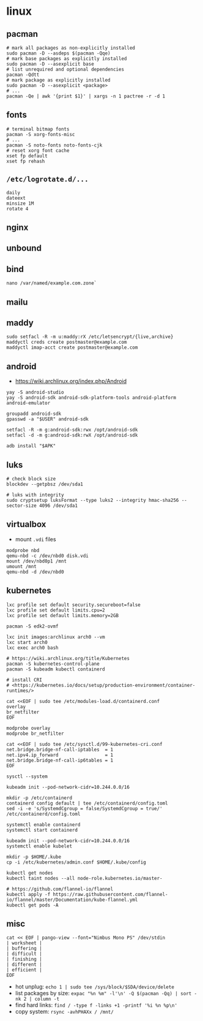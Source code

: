# linux

## pacman

```
# mark all packages as non-explicitly installed
sudo pacman -D --asdeps $(pacman -Qqe)
# mark base packages as explicitly installed
sudo pacman -D --asexplicit base
# list unrequired and optional dependencies
pacman -Qdtt
# mark package as explicitly installed
sudo pacman -D --asexplicit <package>
# ...
pacman -Qe | awk '{print $1}' | xargs -n 1 pactree -r -d 1
```

## fonts

```
# terminal bitmap fonts
pacman -S xorg-fonts-misc
# ...
pacman -S noto-fonts noto-fonts-cjk
# reset xorg font cache
xset fp default
xset fp rehash
```

## `/etc/logrotate.d/...`

```
daily
dateext
minsize 1M
rotate 4
```

## nginx

## unbound

## bind

```
nano /var/named/example.com.zone`
```

## mailu

## maddy

```
sudo setfacl -R -m u:maddy:rX /etc/letsencrypt/{live,archive}
maddyctl creds create postmaster@example.com
maddyctl imap-acct create postmaster@example.com
```

## android

- <https://wiki.archlinux.org/index.php/Android>

```
yay -S android-studio
yay -S android-sdk android-sdk-platform-tools android-platform android-emulator
```

```
groupadd android-sdk
gpasswd -a "$USER" android-sdk

setfacl -R -m g:android-sdk:rwx /opt/android-sdk
setfacl -d -m g:android-sdk:rwX /opt/android-sdk
```

```
adb install "$APK"
```

## luks

```
# check block size
blockdev --getpbsz /dev/sda1

# luks with integrity
sudo cryptsetup luksFormat --type luks2 --integrity hmac-sha256 --sector-size 4096 /dev/sda1
```

## virtualbox

- mount `.vdi` files
```
modprobe nbd
qemu-nbd -c /dev/nbd0 disk.vdi
mount /dev/nbd0p1 /mnt
umount /mnt
qemu-nbd -d /dev/nbd0
```

## kubernetes

```
lxc profile set default security.secureboot=false
lxc profile set default limits.cpu=2
lxc profile set default limits.memory=2GB

pacman -S edk2-ovmf

lxc init images:archlinux arch0 --vm
lxc start arch0
lxc exec arch0 bash
```

```
# https://wiki.archlinux.org/title/Kubernetes
pacman -S kubernetes-control-plane
pacman -S kubeadm kubectl containerd

# install CRI
# <https://kubernetes.io/docs/setup/production-environment/container-runtimes/>

cat <<EOF | sudo tee /etc/modules-load.d/containerd.conf
overlay
br_netfilter
EOF

modprobe overlay
modprobe br_netfilter

cat <<EOF | sudo tee /etc/sysctl.d/99-kubernetes-cri.conf
net.bridge.bridge-nf-call-iptables  = 1
net.ipv4.ip_forward                 = 1
net.bridge.bridge-nf-call-ip6tables = 1
EOF

sysctl --system

kubeadm init --pod-network-cidr=10.244.0.0/16

mkdir -p /etc/containerd
containerd config default | tee /etc/containerd/config.toml
sed -i -e 's/SystemdCgroup = false/SystemdCgroup = true/' /etc/containerd/config.toml

systemctl enable containerd
systemctl start containerd

kubeadm init --pod-network-cidr=10.244.0.0/16
systemctl enable kubelet

mkdir -p $HOME/.kube
cp -i /etc/kubernetes/admin.conf $HOME/.kube/config

kubectl get nodes
kubectl taint nodes --all node-role.kubernetes.io/master-

# https://github.com/flannel-io/flannel
kubectl apply -f https://raw.githubusercontent.com/flannel-io/flannel/master/Documentation/kube-flannel.yml
kubectl get pods -A
```

## misc

```
cat << EOF | pango-view --font="Nimbus Mono PS" /dev/stdin
| worksheet |
| buffering |
| difficult |
| finishing |
| different |
| efficient |
EOF
```

- hot unplug: `echo 1 | sudo tee /sys/block/$SDA/device/delete`
- list packages by size: `expac "%n %m" -l'\n' -Q $(pacman -Qq) | sort -nk 2 | column -t`
- find hard links: `find / -type f -links +1 -printf '%i %n %p\n'`
- copy system: `rsync -avhPHAXx / /mnt/`
